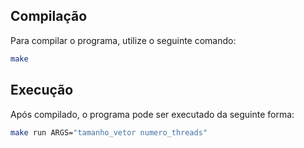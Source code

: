 ## Compilação

Para compilar o programa, utilize o seguinte comando:

```bash
make
```
## Execução 

Após compilado, o programa pode ser executado da seguinte forma:

```bash 
make run ARGS="tamanho_vetor numero_threads"
```


